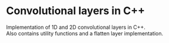 # Convolutional layers in C++

Implementation of 1D and 2D convolutional layers in C++.  
Also contains utility functions and a flatten layer implementation.  